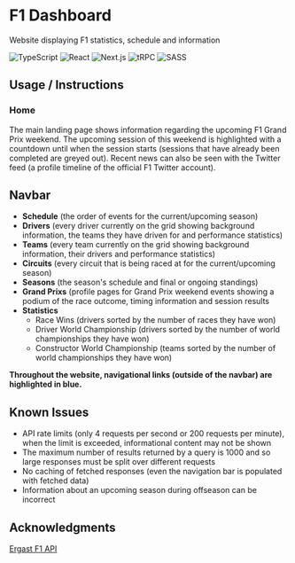 # F1 Dashboard
Website displaying F1 statistics, schedule and information

![TypeScript](https://img.shields.io/badge/typescript-%23007ACC.svg?style=for-the-badge&logo=typescript&logoColor=white)
![React](https://img.shields.io/badge/react-%2320232a.svg?style=for-the-badge&logo=react&logoColor=%2361DAFB)
![Next.js](https://img.shields.io/badge/Next.js-black?style=for-the-badge&logo=next.js&logoColor=white)
![tRPC](https://img.shields.io/badge/tRPC-%23007ACC.svg?style=for-the-badge&logo=typescript)
![SASS](https://img.shields.io/badge/SASS-hotpink.svg?style=for-the-badge&logo=SASS&logoColor=white)

## Usage / Instructions
### Home
The main landing page shows information regarding the upcoming F1 Grand Prix weekend. The upcoming session of this weekend is highlighted with a countdown until when the session starts (sessions that have already been completed are greyed out). Recent news can also be seen with the Twitter feed (a profile timeline of the official F1 Twitter account).

## Navbar
* **Schedule** (the order of events for the current/upcoming season)
* **Drivers** (every driver currently on the grid showing background information, the teams they have driven for and performance statistics)
* **Teams** (every team currently on the grid showing background information, their drivers and performance statistics)
* **Circuits** (every circuit that is being raced at for the current/upcoming season)
* **Seasons** (the season's schedule and final or ongoing standings)
* **Grand Prixs** (profile pages for Grand Prix weekend events showing a podium of the race outcome, timing information and session results
* **Statistics**
    * Race Wins (drivers sorted by the number of races they have won)
    * Driver World Championship (drivers sorted by the number of world championships they have won)
    * Constructor World Championship (teams sorted by the number of world championships they have won)

**Throughout the website, navigational links (outside of the navbar) are highlighted in blue.**

## Known Issues
* API rate limits (only 4 requests per second or 200 requests per minute), when the limit is exceeded, informational content may not be shown
* The maximum number of results returned by a query is 1000 and so large responses must be split over different requests
* No caching of fetched responses (even the navigation bar is populated with fetched data)
* Information about an upcoming season during offseason can be incorrect

## Acknowledgments
[Ergast F1 API](http://ergast.com/mrd/)